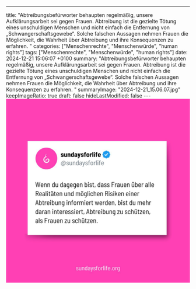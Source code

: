 ---
title: "Abtreibungsbefürworter behaupten regelmäßig, unsere Aufklärungsarbeit sei gegen Frauen. Abtreibung ist die gezielte Tötung eines unschuldigen Menschen und nicht einfach die Entfernung von „Schwangerschaftsgewebe“. Solche falschen Aussagen nehmen Frauen die Möglichkeit, die Wahrheit über Abtreibung und ihre Konsequenzen zu erfahren. "
categories: ["Menschenrechte", "Menschenwürde", "human rights"]
tags: ["Menschenrechte", "Menschenwürde", "human rights"]
date: 2024-12-21 15:06:07 +0100
summary: "Abtreibungsbefürworter behaupten regelmäßig, unsere Aufklärungsarbeit sei gegen Frauen. Abtreibung ist die gezielte Tötung eines unschuldigen Menschen und nicht einfach die Entfernung von „Schwangerschaftsgewebe“. Solche falschen Aussagen nehmen Frauen die Möglichkeit, die Wahrheit über Abtreibung und ihre Konsequenzen zu erfahren. "
summaryImage: "2024-12-21_15.06.07.jpg"
keepImageRatio: true
draft: false
hideLastModified: false
---[![Abtreibungsbefürworter behaupten regelmäßig, unsere Aufklärungsarbeit sei gegen Frauen. Abtreibung ist die gezielte Tötung eines unschuldigen Menschen und nicht einfach die Entfernung von „Schwangerschaftsgewebe“. Solche falschen Aussagen nehmen Frauen die Möglichkeit, die Wahrheit über Abtreibung und ihre Konsequenzen zu erfahren. ](2024-12-21_15.06.07.jpg "Abtreibungsbefürworter behaupten regelmäßig, unsere Aufklärungsarbeit sei gegen Frauen. Abtreibung ist die gezielte Tötung eines unschuldigen Menschen und nicht einfach die Entfernung von „Schwangerschaftsgewebe“. Solche falschen Aussagen nehmen Frauen die Möglichkeit, die Wahrheit über Abtreibung und ihre Konsequenzen zu erfahren. ")](https://www.sundaysforlife.org/de)
